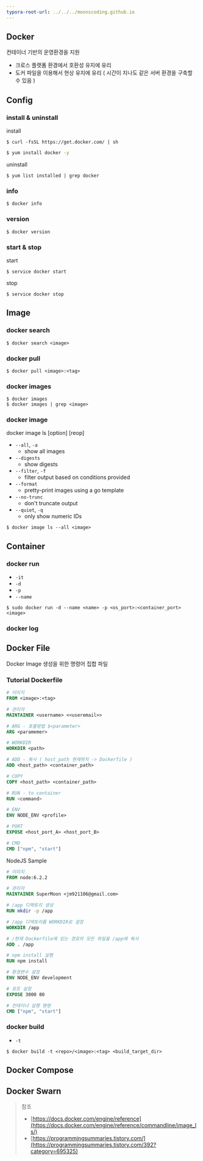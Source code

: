 ```yaml
---
typora-root-url: ../../../moonscoding.github.io
---
```








## Docker

컨테이너 기반의 운영환경을 지원 

- 크로스 플랫폼 환경에서 호환성 유지에 유리
- 도커 파일을 이용해서 현상 유지에 유리 ( 시간이 지나도 같은 서버 환경을 구축할 수 있음 )



## Config

### install & uninstall

install

```shell
$ curl -fsSL https://get.docker.com/ | sh
```

```bash
$ yum install docker -y
```

uninstall

```shell
$ yum list installed | grep docker
```



### info

```shell
$ docker info
```



### version

```shell
$ docker version
```



### start & stop

start

```shell
$ service docker start
```

stop

```shell
$ service docker stop
```





## Image

### docker search

```shell
$ docker search <image>
```



### docker pull

```shell
$ docker pull <image>:<tag>
```



### docker images

```shell
$ docker images
$ docker images | grep <image>
```



### docker image

docker image ls [option] [reop]

- `--all`, `-a` 
  - show all images
- `--digests`
  - show digests
- `--filter`, `-f`
  - filter output based on conditions provided
- `--format`
  - pretty-print images using a go template
- `--no-trunc`
  - don't truncate output
- `--quiet`, `-q`
  - only show numeric IDs

```shell
$ docker image ls --all <image>
```



## Container

### docker run

- `-it` 
- `-d`
- `-p`
- `--name`

```shell
$ sudo docker run -d --name <name> -p <os_port>:<container_port> <image>
```



### docker log



## Docker File

Docker Image 생성을 위한 명령어 집합 파일



### Tutorial Dockerfile

```dockerfile
# 이미지
FROM <image>:<tag>

# 관리자 
MAINTAINER <username> <<useremail>>

# ARG - 호출방법 $<parameter> 
ARG <paramemer>

# WORKDIR
WORKDIR <path>

# ADD - 복사 ( host_path 현재위치 -> Dockerfile )
ADD <host_path> <container_path>

# COPY
COPY <host_path> <container_path>

# RUN - to container
RUN <command> 

# ENV
ENV NODE_ENV <profile>

# PORT
EXPOSE <host_port_A> <host_port_B>

# CMD
CMD ["npm", "start"]
```



NodeJS Sample

```dockerfile
# 이미지
FROM node:6.2.2

# 관리자 
MAINTAINER SuperMoon <jm921106@gmail.com>

# /app 디렉토리 생성
RUN mkdir -p /app

# /app 디덱토리를 WORKDIR로 설정
WORKDIR /app

# /현재 Dockerfile에 있는 경로의 모든 파일을 /app에 복사
ADD . /app

# npm install 실행
RUN npm install

# 환경변수 설정
ENV NODE_ENV development

# 포트 설정
EXPOSE 3000 80

# 컨테이너 실행 명령
CMD ["npm", "start"]
```



### docker build

- `-t`

```shell
$ docker build -t <repo>/<image>:<tag> <build_target_dir>
```





## Docker Compose





## Docker Swarn







> 참조
>
> - [https://docs.docker.com/engine/reference](https://docs.docker.com/engine/reference/commandline/image_ls/)
> - [https://programmingsummaries.tistory.com/](https://programmingsummaries.tistory.com/392?category=695325)